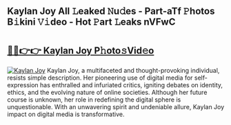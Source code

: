 ## Kaylan Joy All 𝙻eaked 𝙽u𝚍es - Part-aTf 𝙿hotos B𝚒kini 𝚅𝚒deo - Hot 𝙿art 𝙻eaks nVFwC

# <h2><a href="http://ld1ofj.urlbe.top/?page=Kaylan+Joy">🔗🔗👉👉 Kaylan Joy P𝚑oto𝚜Vid𝚎o</a></h2>

[![Kaylan Joy](https://i.imgur.com/eBuTRDB.gif)](http://ld1ofj.urlbe.top/?page=Kaylan+Joy)
Kaylan Joy, a multifaceted and thought-provoking individual, resists simple description. Her pioneering use of digital media for self-expression has enthralled and infuriated critics, igniting debates on identity, ethics, and the evolving nature of online societies. Although her future course is unknown, her role in redefining the digital sphere is unquestionable. With an unwavering spirit and undeniable allure, Kaylan Joy impact on digital media is transformative.
